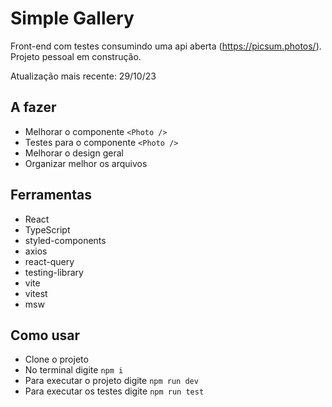 # Simple Gallery

Front-end com testes consumindo uma api aberta (https://picsum.photos/).<br/>
Projeto pessoal em construção.

Atualização mais recente: 29/10/23

## A fazer
- Melhorar o componente `<Photo />`
- Testes para o componente `<Photo />`
- Melhorar o design geral
- Organizar melhor os arquivos

## Ferramentas

- React
- TypeScript
- styled-components
- axios
- react-query
- testing-library
- vite
- vitest
- msw

## Como usar

- Clone o projeto
- No terminal digite `npm i`
- Para executar o projeto digite `npm run dev`
- Para executar os testes digite `npm run test`
